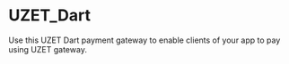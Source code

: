 # UZET_Dart
Use this UZET Dart payment gateway to enable clients of your app to pay using UZET gateway.
